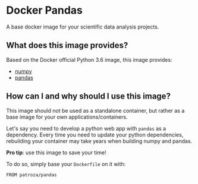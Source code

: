 # Docker Pandas

A base docker image for your scientific data analysis projects.

## What does this image provides?

Based on the Docker official Python 3.6 image, this image provides:

* [numpy](http://www.numpy.org/)
* [pandas](http://pandas.pydata.org/)

## How can I and why should I use this image?

This image should not be used as a standalone container, but rather as a base image for your own applications/containers.

Let's say you need to develop a python web app with `pandas` as a dependency. Every time you need to update your python dependencies, rebuilding your container may take years when building numpy and pandas.

**Pro tip**: use this image to save your time!

To do so, simply base your `Dockerfile` on it with:

    FROM patroza/pandas
